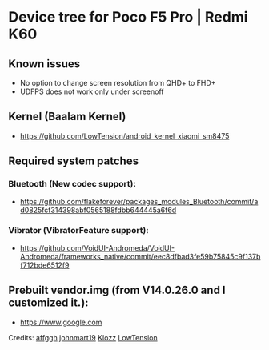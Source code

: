 # Device tree for Poco F5 Pro | Redmi K60

## Known issues
- No option to change screen resolution from QHD+ to FHD+
- UDFPS does not work only under screenoff

## Kernel (Baalam Kernel)
- https://github.com/LowTension/android_kernel_xiaomi_sm8475

## Required system patches

### Bluetooth (New codec support):
- https://github.com/flakeforever/packages_modules_Bluetooth/commit/ad0825fcf314398abf0565188fdbb644445a6f6d

### Vibrator (VibratorFeature support):
- https://github.com/VoidUI-Andromeda/VoidUI-Andromeda/frameworks_native/commit/eec8dfbad3fe59b75845c9f137bf712bde6512f9

## Prebuilt vendor.img (from V14.0.26.0 and I customized it.):
- https://www.google.com


Credits: 
    [affggh](https://github.com/affggh)
    [johnmart19](https://github.com/johnmart19)
    [Klozz](https://github.com/Klozz)
    [LowTension](https://github.com/LowTension)

    
    
    
